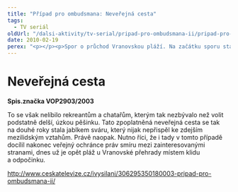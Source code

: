 ```yaml
---
title: "Případ pro ombudsmana: Neveřejná cesta"
tags:
  - TV seriál
oldUrl: "/dalsi-aktivity/tv-serial/pripad-pro-ombudsmana-ii/pripad-pro-ombudsmana-neverejna-cesta/"
date: 2010-02-19
perex: "<p></p><p>Spor o průchod Vranovskou pláží. Na začátku sporu stálo pouhých 15 korun českých, které stanovil vlastník areálu Vranovské pláže jako poplatek za průchod přes svůj pozemek. </p>"
---
```


<!-- imported from the old website -->

<h1>Neveřejná cesta</h1><p><b>Spis.značka VOP2903/2003</b></p><p>To se však nelíbilo rekreantům a chatařům, kterým tak nezbývalo než volit podstatně delší, úzkou pěšinku. Tato zpoplatněná neveřejná cesta se tak na douhé roky stala jablkem sváru, který nijak nepřispěl ke zdejším mezilidským vztahům. Právě naopak. Nutno říci, že i tady v tomto případě docílil nakonec veřejný ochránce práv smíru mezi zainteresovanými stranami, dnes už je opět pláž u Vranovské přehrady místem klidu a odpočinku.</p><p><a title="Otevření do nového okna" href="http://www.ceskatelevize.cz/ivysilani/306295350180003-pripad-pro-ombudsmana-ii/" target="_blank">http://www.ceskatelevize.cz/ivysilani/306295350180003-pripad-pro-ombudsmana-ii/</a> <img alt="" src="https://www.ochrance.cz/typo3/ext/od_linkdesc/icons/external.gif" class="od_linkdesc_icon_external" /></p>
